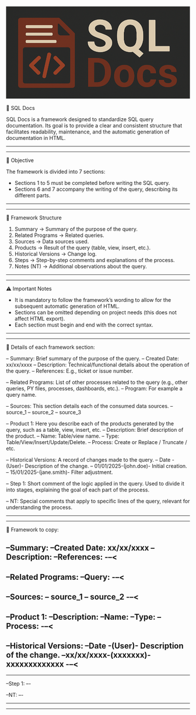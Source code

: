 
![Logo SQL Docs](./Pictures/Logo_SQL_Docs_Wide.PNG)



📘 SQL Docs

SQL Docs is a framework designed to standardize SQL query documentation. Its goal is to provide a clear and consistent structure that facilitates
readability, maintenance, and the automatic generation of documentation in HTML.

___________________________________________________________________________________________________________________________________________
___________________________________________________________________________________________________________________________________________

🎯 Objective

The framework is divided into 7 sections:
- Sections 1 to 5 must be completed before writing the SQL query.
- Sections 6 and 7 accompany the writing of the query, describing its
different parts.

___________________________________________________________________________________________________________________________________________
___________________________________________________________________________________________________________________________________________

📑 Framework Structure

1.  Summary → Summary of the purpose of the query.
2.  Related Programs → Related queries.
3.  Sources → Data sources used.
4.  Products → Result of the query (table, view, insert, etc.).
5.  Historical Versions → Change log.
6.  Steps → Step-by-step comments and explanations of the process.
7.  Notes (NT) → Additional observations about the query.

___________________________________________________________________________________________________________________________________________
___________________________________________________________________________________________________________________________________________

⚠️ Important Notes

-   It is mandatory to follow the framework’s wording to allow for the subsequent automatic generation of HTML.
-   Sections can be omitted depending on project needs (this does not affect HTML export).
-   Each section must begin and end with the correct syntax.

___________________________________________________________________________________________________________________________________________
___________________________________________________________________________________________________________________________________________

📑 Details of each framework section:

– Summary: Brief summary of the purpose of the query.
  – Created Date: xx/xx/xxxx
  – Description: Technical/functional details about the operation of the query.
  – References: E.g., ticket or issue number.

– Related Programs: List of other processes related to the query (e.g., other queries, PY files, processes, dashboards, etc.).
  – Program: For example a query name.

– Sources: This section details each of the consumed data sources.
  – source_1
  – source_2
  – source_3

– Product 1: Here you describe each of the products generated by the query, such as a table, view, insert, etc.
  – Description: Brief description of the product.
  – Name: Table/view name.
  – Type: Table/View/Insert/Update/Delete.
  – Process: Create or Replace / Truncate / etc.

– Historical Versions: A record of changes made to the query.
  – Date -(User)- Description of the change.
  – 01/01/2025-(john.doe)- Initial creation.
  – 15/01/2025-(jane.smith)- Filter adjustment.

– Step 1: Short comment of the logic applied in the query. Used to divide it into stages, explaining the goal of each part of the process.

– NT: Special comments that apply to specific lines of the query, relevant for understanding the process.

___________________________________________________________________________________________________________________________________________
___________________________________________________________________________________________________________________________________________

📑 Framework to copy:

–Summary:
–Created Date: xx/xx/xxxx
–Description:
–References:
-–<
-------------------------------------------------------------------------
–Related Programs:
–Query:
-–<
-------------------------------------------------------------------------

–Sources:
– source_1
– source_2
-–<
-------------------------------------------------------------------------

–Product 1:
–Description:
–Name:
–Type:
–Process:
-–<
-------------------------------------------------------------------------

–Historical Versions:
–Date -(User)- Description of the change.
–xx/xx/xxxx-(xxxxxxx)- xxxxxxxxxxxxx
-–<
-------------------------------------------------------------------------

------------------------------------------------------------------------

–Step 1: –-

–NT: –-

___________________________________________________________________________________________________________________________________________
___________________________________________________________________________________________________________________________________________